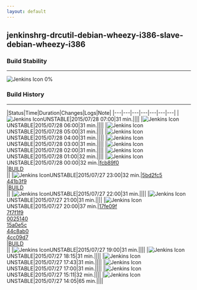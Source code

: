 ```yaml
---
layout: default
---
```

## jenkinshrg-drcutil-debian-wheezy-i386-slave-debian-wheezy-i386
### Build Stability
___
![Jenkins Icon](http://jenkinshrg.github.io/images/48x48/health-00to19.png)
0%
  
### Build History
___
|Status|Time|Duration|Changes|Logs|Note|
|---|---|---|---|---|---|---|
|![Jenkins Icon](http://jenkinshrg.github.io/images/24x24/yellow.png)UNSTABLE|2015/07/28 07:00|31 min.||||
|![Jenkins Icon](http://jenkinshrg.github.io/images/24x24/yellow.png)UNSTABLE|2015/07/28 06:00|31 min.||||
|![Jenkins Icon](http://jenkinshrg.github.io/images/24x24/yellow.png)UNSTABLE|2015/07/28 05:00|31 min.||||
|![Jenkins Icon](http://jenkinshrg.github.io/images/24x24/yellow.png)UNSTABLE|2015/07/28 04:00|31 min.||||
|![Jenkins Icon](http://jenkinshrg.github.io/images/24x24/yellow.png)UNSTABLE|2015/07/28 03:00|31 min.||||
|![Jenkins Icon](http://jenkinshrg.github.io/images/24x24/yellow.png)UNSTABLE|2015/07/28 02:00|31 min.||||
|![Jenkins Icon](http://jenkinshrg.github.io/images/24x24/yellow.png)UNSTABLE|2015/07/28 01:00|32 min.||||
|![Jenkins Icon](http://jenkinshrg.github.io/images/24x24/yellow.png)UNSTABLE|2015/07/28 00:00|32 min.|[fcb89f0](https://github.com/jrl-umi3218/hmc2/commit/fcb89f0a08fd431cf55bcce835744ea569c92614)<br>|[BUILD](https://drive.google.com/file/d/0B54sHwaxmuM4YW1rcVUtRnkzckE/view?usp=drivesdk)<br>||
|![Jenkins Icon](http://jenkinshrg.github.io/images/24x24/yellow.png)UNSTABLE|2015/07/27 23:00|32 min.|[5bd2fc5](https://github.com/fkanehiro/hrpsys-base/commit/5bd2fc5c4207936be7fb08460a2597bef6c006b5)<br>[441b3f9](https://github.com/fkanehiro/hrpsys-base/commit/441b3f98270d7a15caff7ea601c1e12e2c720ba6)<br>|[BUILD](https://drive.google.com/file/d/0B54sHwaxmuM4cWZ2eUFTcDlJN28/view?usp=drivesdk)<br>||
|![Jenkins Icon](http://jenkinshrg.github.io/images/24x24/yellow.png)UNSTABLE|2015/07/27 22:00|31 min.||||
|![Jenkins Icon](http://jenkinshrg.github.io/images/24x24/yellow.png)UNSTABLE|2015/07/27 21:00|31 min.||||
|![Jenkins Icon](http://jenkinshrg.github.io/images/24x24/yellow.png)UNSTABLE|2015/07/27 20:00|37 min.|[17fe09f](https://github.com/jrl-umi3218/hmc2/commit/17fe09f03d1d4b2a133c2b6c50e260e45102acb8)<br>[7f7f1f9](https://github.com/jrl-umi3218/hmc2/commit/7f7f1f9fe3d11298d0bee7d13890d08e95068351)<br>[0025140](https://github.com/jrl-umi3218/hmc2/commit/00251405849da1831c10d07cbdc9fa8457861535)<br>[15a0e5c](https://github.com/jrl-umi3218/hmc2/commit/15a0e5c06a1b1df038bc340901c8ac7e5f32234c)<br>[44c8ab0](https://github.com/jrl-umi3218/hrpsys-humanoid/commit/44c8ab0fed9803a5230416832d6d587e21f48abb)<br>[4cc09d7](https://github.com/jrl-umi3218/hrpsys-humanoid/commit/4cc09d7c17e09908f4d7d6bfacc8835e6bdcd5c8)<br>|[BUILD](https://drive.google.com/file/d/0B54sHwaxmuM4VjV4NUpLa21hVVE/view?usp=drivesdk)<br>||
|![Jenkins Icon](http://jenkinshrg.github.io/images/24x24/yellow.png)UNSTABLE|2015/07/27 19:00|31 min.||||
|![Jenkins Icon](http://jenkinshrg.github.io/images/24x24/yellow.png)UNSTABLE|2015/07/27 18:15|31 min.||||
|![Jenkins Icon](http://jenkinshrg.github.io/images/24x24/yellow.png)UNSTABLE|2015/07/27 17:43|31 min.||||
|![Jenkins Icon](http://jenkinshrg.github.io/images/24x24/yellow.png)UNSTABLE|2015/07/27 17:00|31 min.||||
|![Jenkins Icon](http://jenkinshrg.github.io/images/24x24/yellow.png)UNSTABLE|2015/07/27 15:11|32 min.||||
|![Jenkins Icon](http://jenkinshrg.github.io/images/24x24/yellow.png)UNSTABLE|2015/07/27 14:05|65 min.||||
